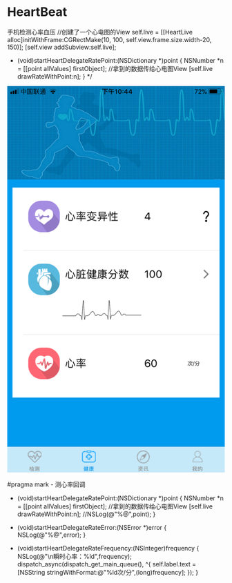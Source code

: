 # HeartBeat
手机检测心率血压
 //创建了一个心电图的View
 self.live = [[HeartLive alloc]initWithFrame:CGRectMake(10, 100, self.view.frame.size.width-20, 150)];
 [self.view addSubview:self.live];
 
 - (void)startHeartDelegateRatePoint:(NSDictionary *)point {
    NSNumber *n = [[point allValues] firstObject];
    //拿到的数据传给心电图View
    [self.live drawRateWithPoint:n];
 }
 */

![项目结构图](https://github.com/KeenTeam1990/HeartBeat/blob/master/heart/a.PNG)

#pragma mark - 测心率回调

- (void)startHeartDelegateRatePoint:(NSDictionary *)point {
    NSNumber *n = [[point allValues] firstObject];
    //拿到的数据传给心电图View
    [self.live drawRateWithPoint:n];
    //NSLog(@"%@",point);
}

- (void)startHeartDelegateRateError:(NSError *)error {
    NSLog(@"%@",error);
}

- (void)startHeartDelegateRateFrequency:(NSInteger)frequency {
    NSLog(@"\n瞬时心率：%ld",frequency);
    dispatch_async(dispatch_get_main_queue(), ^{
        self.label.text = [NSString stringWithFormat:@"%ld次/分",(long)frequency];
    });
}
